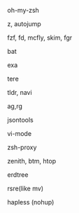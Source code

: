 oh-my-zsh

z, autojump

fzf, fd, mcfly, skim, fgr

bat

exa

tere

tldr, navi

ag,rg

jsontools 

vi-mode

zsh-proxy

zenith, btm, htop

erdtree

rsre(like mv)

hapless (nohup)
